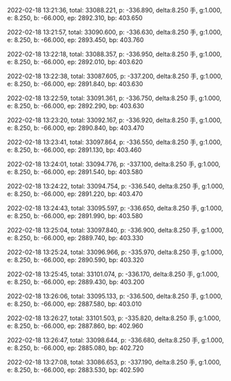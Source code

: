 2022-02-18 13:21:36, total: 33088.221, p: -336.890, delta:8.250 手, g:1.000, e: 8.250, b: -66.000, ep: 2892.310, bp: 403.650

2022-02-18 13:21:57, total: 33090.600, p: -336.630, delta:8.250 手, g:1.000, e: 8.250, b: -66.000, ep: 2893.450, bp: 403.760

2022-02-18 13:22:18, total: 33088.357, p: -336.950, delta:8.250 手, g:1.000, e: 8.250, b: -66.000, ep: 2892.010, bp: 403.620

2022-02-18 13:22:38, total: 33087.605, p: -337.200, delta:8.250 手, g:1.000, e: 8.250, b: -66.000, ep: 2891.840, bp: 403.630

2022-02-18 13:22:59, total: 33091.361, p: -336.750, delta:8.250 手, g:1.000, e: 8.250, b: -66.000, ep: 2892.290, bp: 403.630

2022-02-18 13:23:20, total: 33092.167, p: -336.920, delta:8.250 手, g:1.000, e: 8.250, b: -66.000, ep: 2890.840, bp: 403.470

2022-02-18 13:23:41, total: 33097.864, p: -336.550, delta:8.250 手, g:1.000, e: 8.250, b: -66.000, ep: 2891.130, bp: 403.460

2022-02-18 13:24:01, total: 33094.776, p: -337.100, delta:8.250 手, g:1.000, e: 8.250, b: -66.000, ep: 2891.540, bp: 403.580

2022-02-18 13:24:22, total: 33094.754, p: -336.540, delta:8.250 手, g:1.000, e: 8.250, b: -66.000, ep: 2891.220, bp: 403.470

2022-02-18 13:24:43, total: 33095.597, p: -336.650, delta:8.250 手, g:1.000, e: 8.250, b: -66.000, ep: 2891.990, bp: 403.580

2022-02-18 13:25:04, total: 33097.840, p: -336.900, delta:8.250 手, g:1.000, e: 8.250, b: -66.000, ep: 2889.740, bp: 403.330

2022-02-18 13:25:24, total: 33096.966, p: -335.970, delta:8.250 手, g:1.000, e: 8.250, b: -66.000, ep: 2890.590, bp: 403.320

2022-02-18 13:25:45, total: 33101.074, p: -336.170, delta:8.250 手, g:1.000, e: 8.250, b: -66.000, ep: 2889.430, bp: 403.200

2022-02-18 13:26:06, total: 33095.133, p: -336.500, delta:8.250 手, g:1.000, e: 8.250, b: -66.000, ep: 2887.580, bp: 403.010

2022-02-18 13:26:27, total: 33101.503, p: -335.820, delta:8.250 手, g:1.000, e: 8.250, b: -66.000, ep: 2887.860, bp: 402.960

2022-02-18 13:26:47, total: 33098.644, p: -336.680, delta:8.250 手, g:1.000, e: 8.250, b: -66.000, ep: 2885.080, bp: 402.720

2022-02-18 13:27:08, total: 33086.653, p: -337.190, delta:8.250 手, g:1.000, e: 8.250, b: -66.000, ep: 2883.530, bp: 402.590